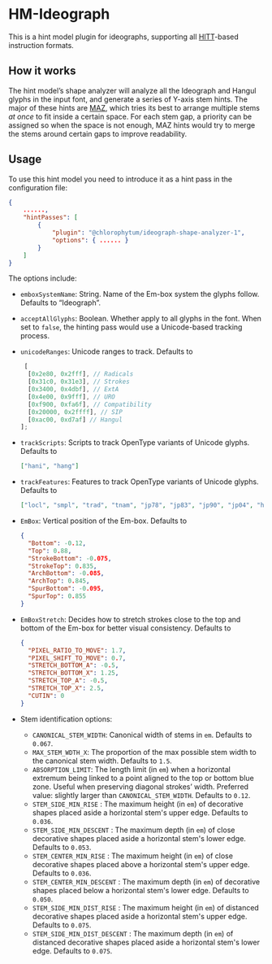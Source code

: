 # HM-Ideograph

This is a hint model plugin for ideographs, supporting all [HlTT](https://github.com/chlorophytum/Chlorophytum/tree/master/liblet/hltt)-based instruction formats.

## How it works

The hint model’s shape analyzer will analyze all the Ideograph and Hangul glyphs in the input font, and generate a series of Y-axis stem hints. The major of these hints are [MAZ](https://github.com/chlorophytum/hm-ideograph/tree/master/liblet/hint-maz), which tries its best to arrange multiple stems *at once* to fit inside a certain space. For each stem gap, a priority can be assigned so when the space is not enough, MAZ hints would try to merge the stems around certain gaps to improve readability.

## Usage

To use this hint model you need to introduce it as a hint pass in the configuration file:

```json
{
	......,
	"hintPasses": [
		{
			"plugin": "@chlorophytum/ideograph-shape-analyzer-1",
			"options": { ...... }
		}
	]
}
```

The options include:

- `emboxSystemName`: String. Name of the Em-box system the glyphs follow. Defaults to “Ideograph”.

- `acceptAllGlyphs`: Boolean. Whether apply to all glyphs in the font. When set to `false`, the hinting pass would use a Unicode-based tracking process.

- `unicodeRanges`: Unicode ranges to track. Defaults to

  ```typescript
   [
  	[0x2e80, 0x2fff], // Radicals
  	[0x31c0, 0x31e3], // Strokes
  	[0x3400, 0x4dbf], // ExtA
  	[0x4e00, 0x9fff], // URO
  	[0xf900, 0xfa6f], // Compatibility
  	[0x20000, 0x2ffff], // SIP
  	[0xac00, 0xd7af] // Hangul
  ];
  ```

- `trackScripts`: Scripts to track OpenType variants of Unicode glyphs. Defaults to

  ```json
  ["hani", "hang"]
  ```
  
- `trackFeatures`: Features to track OpenType variants of Unicode glyphs. Defaults to

  ```json
  ["locl", "smpl", "trad", "tnam", "jp78", "jp83", "jp90", "jp04", "hojo", "nlck", "expt"]
  ```

- `EmBox`: Vertical position of the Em-box. Defaults to

  ```json
  {
  	"Bottom": -0.12,
  	"Top": 0.88,
  	"StrokeBottom": -0.075,
  	"StrokeTop": 0.835,
  	"ArchBottom": -0.085,
  	"ArchTop": 0.845,
  	"SpurBottom": -0.095,
  	"SpurTop": 0.855
  }
  ```

- `EmBoxStretch`: Decides how to stretch strokes close to the top and bottom of the Em-box for better visual consistency. Defaults to

  ```json
  {
  	"PIXEL_RATIO_TO_MOVE": 1.7,
  	"PIXEL_SHIFT_TO_MOVE": 0.7,
  	"STRETCH_BOTTOM_A": -0.5,
  	"STRETCH_BOTTOM_X": 1.25,
  	"STRETCH_TOP_A": -0.5,
  	"STRETCH_TOP_X": 2.5,
  	"CUTIN": 0
  }
  ```
  
- Stem identification options:

  - `CANONICAL_STEM_WIDTH`: Canonical width of stems in `em`. Defaults to `0.067`.
  - `MAX_STEM_WDTH_X`: The proportion of the max possible stem width to the canonical stem width. Defaults to `1.5`.
  - `ABSORPTION_LIMIT`: The length limit (in `em`) when a horizontal extremum being linked to a point aligned to the top or bottom blue zone. Useful when preserving diagonal strokes’ width. Preferred value: slightly larger than `CANONICAL_STEM_WIDTH`. Defaults to `0.12`.
  - `STEM_SIDE_MIN_RISE` : The maximum height (in `em`) of decorative shapes placed aside a horizontal stem's upper edge. Defaults to `0.036`.
  - `STEM_SIDE_MIN_DESCENT` : The maximum depth (in `em`) of close decorative shapes placed aside a horizontal stem's lower edge. Defaults to `0.053`.
  - `STEM_CENTER_MIN_RISE` : The maximum height (in `em`) of close decorative shapes placed above a horizontal stem's upper edge. Defaults to `0.036`.
  - `STEM_CENTER_MIN_DESCENT` : The maximum depth (in `em`) of decorative shapes placed below a horizontal stem's lower edge. Defaults to `0.050`.
  - `STEM_SIDE_MIN_DIST_RISE` : The maximum height (in `em`) of distanced decorative shapes placed aside a horizontal stem's upper edge. Defaults to `0.075`.
  - `STEM_SIDE_MIN_DIST_DESCENT` : The maximum depth (in `em`) of distanced decorative shapes placed aside a horizontal stem's lower edge. Defaults to `0.075`.

